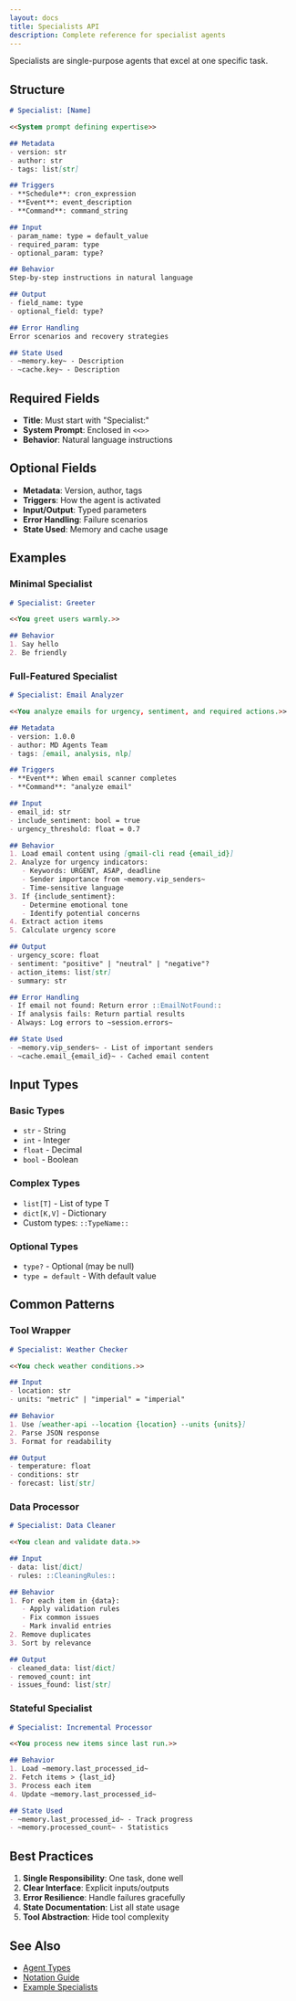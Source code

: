 ```yaml
---
layout: docs
title: Specialists API
description: Complete reference for specialist agents
---
```


Specialists are single-purpose agents that excel at one specific task.

## Structure

```markdown
# Specialist: [Name]

<<System prompt defining expertise>>

## Metadata
- version: str
- author: str
- tags: list[str]

## Triggers
- **Schedule**: cron_expression
- **Event**: event_description
- **Command**: command_string

## Input
- param_name: type = default_value
- required_param: type
- optional_param: type?

## Behavior
Step-by-step instructions in natural language

## Output
- field_name: type
- optional_field: type?

## Error Handling
Error scenarios and recovery strategies

## State Used
- ~memory.key~ - Description
- ~cache.key~ - Description
```

## Required Fields

- **Title**: Must start with "Specialist:"
- **System Prompt**: Enclosed in `<<>>`
- **Behavior**: Natural language instructions

## Optional Fields

- **Metadata**: Version, author, tags
- **Triggers**: How the agent is activated
- **Input/Output**: Typed parameters
- **Error Handling**: Failure scenarios
- **State Used**: Memory and cache usage

## Examples

### Minimal Specialist

```markdown
# Specialist: Greeter

<<You greet users warmly.>>

## Behavior
1. Say hello
2. Be friendly
```

### Full-Featured Specialist

```markdown
# Specialist: Email Analyzer

<<You analyze emails for urgency, sentiment, and required actions.>>

## Metadata
- version: 1.0.0
- author: MD Agents Team
- tags: [email, analysis, nlp]

## Triggers
- **Event**: When email scanner completes
- **Command**: "analyze email"

## Input
- email_id: str
- include_sentiment: bool = true
- urgency_threshold: float = 0.7

## Behavior
1. Load email content using [gmail-cli read {email_id}]
2. Analyze for urgency indicators:
   - Keywords: URGENT, ASAP, deadline
   - Sender importance from ~memory.vip_senders~
   - Time-sensitive language
3. If {include_sentiment}:
   - Determine emotional tone
   - Identify potential concerns
4. Extract action items
5. Calculate urgency score

## Output
- urgency_score: float
- sentiment: "positive" | "neutral" | "negative"?
- action_items: list[str]
- summary: str

## Error Handling
- If email not found: Return error ::EmailNotFound::
- If analysis fails: Return partial results
- Always: Log errors to ~session.errors~

## State Used
- ~memory.vip_senders~ - List of important senders
- ~cache.email_{email_id}~ - Cached email content
```

## Input Types

### Basic Types
- `str` - String
- `int` - Integer
- `float` - Decimal
- `bool` - Boolean

### Complex Types
- `list[T]` - List of type T
- `dict[K,V]` - Dictionary
- Custom types: `::TypeName::`

### Optional Types
- `type?` - Optional (may be null)
- `type = default` - With default value

## Common Patterns

### Tool Wrapper
```markdown
# Specialist: Weather Checker

<<You check weather conditions.>>

## Input
- location: str
- units: "metric" | "imperial" = "imperial"

## Behavior
1. Use [weather-api --location {location} --units {units}]
2. Parse JSON response
3. Format for readability

## Output
- temperature: float
- conditions: str
- forecast: list[str]
```

### Data Processor
```markdown
# Specialist: Data Cleaner

<<You clean and validate data.>>

## Input
- data: list[dict]
- rules: ::CleaningRules::

## Behavior
1. For each item in {data}:
   - Apply validation rules
   - Fix common issues
   - Mark invalid entries
2. Remove duplicates
3. Sort by relevance

## Output
- cleaned_data: list[dict]
- removed_count: int
- issues_found: list[str]
```

### Stateful Specialist
```markdown
# Specialist: Incremental Processor

<<You process new items since last run.>>

## Behavior
1. Load ~memory.last_processed_id~
2. Fetch items > {last_id}
3. Process each item
4. Update ~memory.last_processed_id~

## State Used
- ~memory.last_processed_id~ - Track progress
- ~memory.processed_count~ - Statistics
```

## Best Practices

1. **Single Responsibility**: One task, done well
2. **Clear Interface**: Explicit inputs/outputs  
3. **Error Resilience**: Handle failures gracefully
4. **State Documentation**: List all state usage
5. **Tool Abstraction**: Hide tool complexity

## See Also

- [Agent Types](/docs/agent-types/)
- [Notation Guide](/docs/notation/)
- [Example Specialists](/examples/basic/)